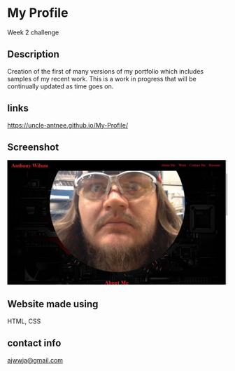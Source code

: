 # My Profile

Week 2 challenge

## Description

Creation of the first of many versions of my portfolio which includes samples of my recent work. This is a work in progress that will be continually updated as time goes on.

## links

https://uncle-antnee.github.io/My-Profile/


## Screenshot

<img src=./assets/Images/screenshot.jpg />

## Website made using
HTML, CSS

## contact info
ajwwja@gmail.com